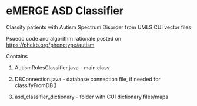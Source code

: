 # eMERGE ASD Classifier
Classify patients with Autism Spectrum Disorder from UMLS CUI vector files

Psuedo code and algorithm rationale posted on https://phekb.org/phenotype/autism 

Contains

1. AutismRulesClassifier.java - main class

2. DBConnection.java - database connection file, if needed for classifyFromDB() 

3. asd_classifier_dictionary - folder with CUI dictionary files/maps

